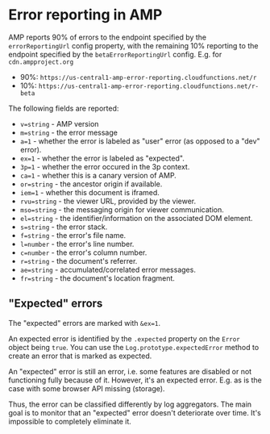 <!---
Copyright 2016 The AMP HTML Authors. All Rights Reserved.

Licensed under the Apache License, Version 2.0 (the "License");
you may not use this file except in compliance with the License.
You may obtain a copy of the License at

      http://www.apache.org/licenses/LICENSE-2.0

Unless required by applicable law or agreed to in writing, software
distributed under the License is distributed on an "AS-IS" BASIS,
WITHOUT WARRANTIES OR CONDITIONS OF ANY KIND, either express or implied.
See the License for the specific language governing permissions and
limitations under the License.
-->

# Error reporting in AMP

AMP reports 90% of errors to the endpoint specified by the `errorReportingUrl`
config property, with the remaining 10% reporting to the endpoint specified by
the `betaErrorReportingUrl` config. E.g. for `cdn.ampproject.org`

- 90%: `https://us-central1-amp-error-reporting.cloudfunctions.net/r`
- 10%: `https://us-central1-amp-error-reporting.cloudfunctions.net/r-beta`

The following fields are reported:

- `v=string` - AMP version
- `m=string` - the error message
- `a=1` - whether the error is labeled as "user" error (as opposed to a "dev" error).
- `ex=1` - whether the error is labeled as "expected".
- `3p=1` - whether the error occured in the 3p context.
- `ca=1` - whether this is a canary version of AMP.
- `or=string` - the ancestor origin if available.
- `iem=1` - whether this document is iframed.
- `rvu=string` - the viewer URL, provided by the viewer.
- `mso=string` - the messaging origin for viewer communication.
- `el=string` - the identifier/information on the associated DOM element.
- `s=string` - the error stack.
- `f=string` - the error's file name.
- `l=number` - the error's line number.
- `c=number` - the error's column number.
- `r=string` - the document's referrer.
- `ae=string` - accumulated/correlated error messages.
- `fr=string` - the document's location fragment.

## "Expected" errors

The "expected" errors are marked with `&ex=1`.

An expected error is identified by the `.expected` property on the `Error` object being `true`.
You can use the `Log.prototype.expectedError` method to create an error that is marked
as expected.

An "expected" error is still an error, i.e. some features are disabled or not
functioning fully because of it. However, it's an expected error. E.g. as is the
case with some browser API missing (storage).

Thus, the error can be classified differently by log aggregators. The main goal
is to monitor that an "expected" error doesn't deteriorate over time. It's
impossible to completely eliminate it.
